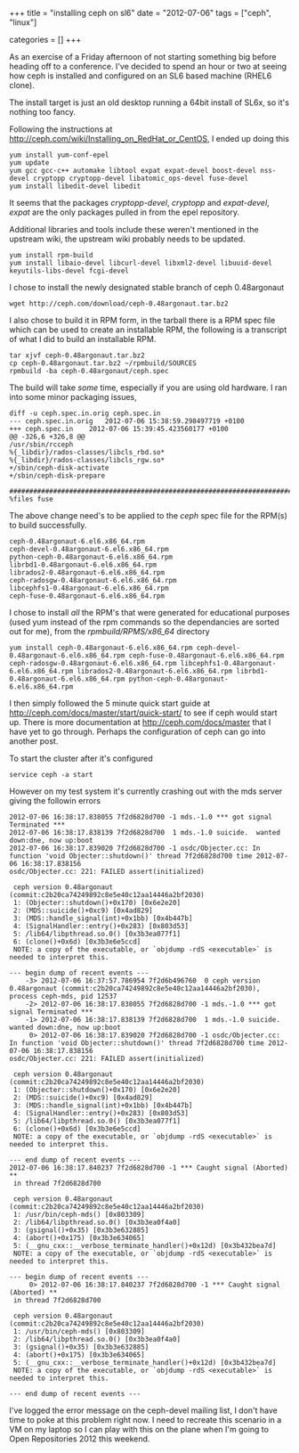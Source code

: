 +++
title = "installing ceph on sl6"
date = "2012-07-06"
tags = ["ceph", "linux"]


categories = []
+++

As an exercise of a Friday afternoon of not starting something big before
heading off to a conference. I've decided to spend an hour or two at
seeing how ceph is installed and configured on an SL6 based machine
(RHEL6 clone).

The install target is just an old desktop running a 64bit install of SL6x,
so it's nothing too fancy.

Following the instructions at <http://ceph.com/wiki/Installing_on_RedHat_or_CentOS>, I ended up doing this

	yum install yum-conf-epel
	yum update
	yum gcc gcc-c++ automake libtool expat expat-devel boost-devel nss-devel cryptopp cryptopp-devel libatomic_ops-devel fuse-devel
	yum install libedit-devel libedit

It seems that the packages _cryptopp-devel_, _cryptopp_ and _expat-devel_,
_expat_ are the only packages pulled in from the epel repository.

Additional libraries and tools include these weren't mentioned in the
upstream wiki, the upstream wiki probably needs to be updated.

	yum install rpm-build
	yum install libaio-devel libcurl-devel libxml2-devel libuuid-devel keyutils-libs-devel fcgi-devel

I chose to install the newly designated stable branch of ceph 0.48argonaut

	wget http://ceph.com/download/ceph-0.48argonaut.tar.bz2

I also chose to build it in RPM form, in the tarball there is a RPM spec
file which can be used to create an installable RPM, the following is
a transcript of what I did to build an installable RPM.

	tar xjvf ceph-0.48argonaut.tar.bz2
	cp ceph-0.48argonaut.tar.bz2 ~/rpmbuild/SOURCES
	rpmbuild -ba ceph-0.48argonaut/ceph.spec

The build will take *some* time, especially if you are using old
hardware. I ran into some minor packaging issues,

	diff -u ceph.spec.in.orig ceph.spec.in
	--- ceph.spec.in.orig	2012-07-06 15:38:59.298497719 +0100
	+++ ceph.spec.in	2012-07-06 15:39:45.423560177 +0100
	@@ -326,6 +326,8 @@
	/usr/sbin/rcceph
	%{_libdir}/rados-classes/libcls_rbd.so*
	%{_libdir}/rados-classes/libcls_rgw.so*
	+/sbin/ceph-disk-activate
	+/sbin/ceph-disk-prepare

	#################################################################################
	%files fuse

The above change need's to be applied to the _ceph_ spec file for the
RPM(s) to build successfully.

	ceph-0.48argonaut-6.el6.x86_64.rpm
	ceph-devel-0.48argonaut-6.el6.x86_64.rpm
	python-ceph-0.48argonaut-6.el6.x86_64.rpm
	librbd1-0.48argonaut-6.el6.x86_64.rpm
	librados2-0.48argonaut-6.el6.x86_64.rpm
	ceph-radosgw-0.48argonaut-6.el6.x86_64.rpm
	libcephfs1-0.48argonaut-6.el6.x86_64.rpm
	ceph-fuse-0.48argonaut-6.el6.x86_64.rpm

I chose to install *all* the RPM's that were generated for educational
purposes (used yum instead of the rpm commands so the dependancies are
sorted out for me), from the *rpmbuild/RPMS/x86_64* directory

	yum install ceph-0.48argonaut-6.el6.x86_64.rpm ceph-devel-0.48argonaut-6.el6.x86_64.rpm ceph-fuse-0.48argonaut-6.el6.x86_64.rpm ceph-radosgw-0.48argonaut-6.el6.x86_64.rpm libcephfs1-0.48argonaut-6.el6.x86_64.rpm librados2-0.48argonaut-6.el6.x86_64.rpm librbd1-0.48argonaut-6.el6.x86_64.rpm python-ceph-0.48argonaut-6.el6.x86_64.rpm

I then simply followed the 5 minute quick start guide at
<http://ceph.com/docs/master/start/quick-start/> to see if ceph would
start up. There is more documentation at <http://ceph.com/docs/master>
that I have yet to go through. Perhaps the configuration of ceph can go
into another post.

To start the cluster after it's configured

	service ceph -a start

However on my test system it's currently crashing out with the mds server giving the followin errors

	2012-07-06 16:38:17.838055 7f2d6828d700 -1 mds.-1.0 *** got signal Terminated ***
	2012-07-06 16:38:17.838139 7f2d6828d700  1 mds.-1.0 suicide.  wanted down:dne, now up:boot
	2012-07-06 16:38:17.839020 7f2d6828d700 -1 osdc/Objecter.cc: In function 'void Objecter::shutdown()' thread 7f2d6828d700 time 2012-07-06 16:38:17.838156
	osdc/Objecter.cc: 221: FAILED assert(initialized)

	 ceph version 0.48argonaut (commit:c2b20ca74249892c8e5e40c12aa14446a2bf2030)
	 1: (Objecter::shutdown()+0x170) [0x6e2e20]
	 2: (MDS::suicide()+0xc9) [0x4ad829]
	 3: (MDS::handle_signal(int)+0x1bb) [0x4b447b]
	 4: (SignalHandler::entry()+0x283) [0x803d53]
	 5: /lib64/libpthread.so.0() [0x3b3ea077f1]
	 6: (clone()+0x6d) [0x3b3e6e5ccd]
	 NOTE: a copy of the executable, or `objdump -rdS <executable>` is needed to interpret this.

	--- begin dump of recent events ---
	    -3> 2012-07-06 16:37:57.786954 7f2d6b496760  0 ceph version 0.48argonaut (commit:c2b20ca74249892c8e5e40c12aa14446a2bf2030), process ceph-mds, pid 12537
	    -2> 2012-07-06 16:38:17.838055 7f2d6828d700 -1 mds.-1.0 *** got signal Terminated ***
	    -1> 2012-07-06 16:38:17.838139 7f2d6828d700  1 mds.-1.0 suicide.  wanted down:dne, now up:boot
	     0> 2012-07-06 16:38:17.839020 7f2d6828d700 -1 osdc/Objecter.cc: In function 'void Objecter::shutdown()' thread 7f2d6828d700 time 2012-07-06 16:38:17.838156
	osdc/Objecter.cc: 221: FAILED assert(initialized)

	 ceph version 0.48argonaut (commit:c2b20ca74249892c8e5e40c12aa14446a2bf2030)
	 1: (Objecter::shutdown()+0x170) [0x6e2e20]
	 2: (MDS::suicide()+0xc9) [0x4ad829]
	 3: (MDS::handle_signal(int)+0x1bb) [0x4b447b]
	 4: (SignalHandler::entry()+0x283) [0x803d53]
	 5: /lib64/libpthread.so.0() [0x3b3ea077f1]
	 6: (clone()+0x6d) [0x3b3e6e5ccd]
	 NOTE: a copy of the executable, or `objdump -rdS <executable>` is needed to interpret this.

	--- end dump of recent events ---
	2012-07-06 16:38:17.840237 7f2d6828d700 -1 *** Caught signal (Aborted) **
	 in thread 7f2d6828d700

	 ceph version 0.48argonaut (commit:c2b20ca74249892c8e5e40c12aa14446a2bf2030)
	 1: /usr/bin/ceph-mds() [0x803309]
	 2: /lib64/libpthread.so.0() [0x3b3ea0f4a0]
	 3: (gsignal()+0x35) [0x3b3e632885]
	 4: (abort()+0x175) [0x3b3e634065]
	 5: (__gnu_cxx::__verbose_terminate_handler()+0x12d) [0x3b432bea7d]
	 NOTE: a copy of the executable, or `objdump -rdS <executable>` is needed to interpret this.

	--- begin dump of recent events ---
	     0> 2012-07-06 16:38:17.840237 7f2d6828d700 -1 *** Caught signal (Aborted) **
	 in thread 7f2d6828d700

	 ceph version 0.48argonaut (commit:c2b20ca74249892c8e5e40c12aa14446a2bf2030)
	 1: /usr/bin/ceph-mds() [0x803309]
	 2: /lib64/libpthread.so.0() [0x3b3ea0f4a0]
	 3: (gsignal()+0x35) [0x3b3e632885]
	 4: (abort()+0x175) [0x3b3e634065]
	 5: (__gnu_cxx::__verbose_terminate_handler()+0x12d) [0x3b432bea7d]
	 NOTE: a copy of the executable, or `objdump -rdS <executable>` is needed to interpret this.

	--- end dump of recent events ---

I've logged the error message on the ceph-devel mailing list, I don't
have time to poke at this problem right now. I need to recreate this
scenario in a VM on my laptop so I can play with this on the plane when
I'm going to Open Repositories 2012 this weekend.

